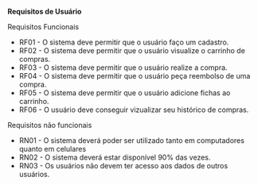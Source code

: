 **Requisitos de Usuário**

Requisitos Funcionais
<ul>
<li>RF01 - O sistema deve permitir que o usuário faço um cadastro.</li>
<li>RF02 - O sistema deve permitir que o usuário visualize o carrinho de compras.</li>
<li>RF03 - O sistema deve permitir que o usuário realize a compra.</li>
<li>RF04 - O sistema deve permitir que o usuário peça reembolso de uma compra.</li>
<li>RF05 - O sistema deve permitir que o usuário adicione fichas ao carrinho.</li>
<li>RF06 - O usuário deve conseguir vizualizar seu histórico de compras.</li>
</ul>

Requisitos não funcionais
<ul>
<li>RN01 - O sistema deverá poder ser utilizado tanto em computadores quanto em celulares</li>
<li>RN02 - O sistema deverá estar disponível 90% das vezes.</li>
<li>RN03 - Os usuários não devem ter acesso aos dados de outros usuários.</li>
</ul>

